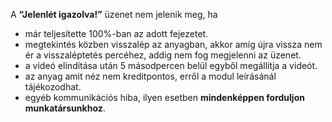 A **“Jelenlét igazolva!”** üzenet nem jelenik meg, ha
* már teljesítette 100%-ban az adott fejezetet.
* megtekintés közben visszalép az anyagban, akkor amíg újra vissza nem ér a visszaléptetés percéhez, addig nem fog megjelenni az üzenet.
* a videó elindítása után 5 másodpercen belül egyből megállítja a videót.
* az anyag amit néz nem kreditpontos, erről a modul leírásánál tájékozodhat.
* egyéb kommunikációs hiba, ilyen esetben **mindenképpen forduljon munkatársunkhoz**.
